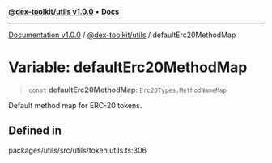 [**@dex-toolkit/utils v1.0.0**](../README.md) • **Docs**

***

[Documentation v1.0.0](../../../packages.md) / [@dex-toolkit/utils](../README.md) / defaultErc20MethodMap

# Variable: defaultErc20MethodMap

> `const` **defaultErc20MethodMap**: `Erc20Types.MethodNameMap`

Default method map for ERC-20 tokens.

## Defined in

packages/utils/src/utils/token.utils.ts:306
